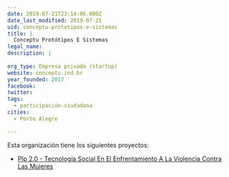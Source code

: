 ```yaml
---
date: 2019-07-21T23:14:06.000Z
date_last_modified: 2019-07-21
uid: conceptu-prototipos-e-sistemas
title: |
  Conceptu Protótipos E Sistemas
legal_name: 
description: |
  
org_type: Empresa privada (startup)
website: conceptu.ind.br
year_founded: 2017
facebook: 
twitter: 
tags:
  - participación-ciudadana
cities: 
  - Porto Alegre

---
```


Esta organización tiene los siguientes proyectos:

- [Plp 2.0 - Tecnología Social En El Enfrentamiento A La Violencia Contra Las Mujeres](/proyectos/plp-2-0-tecnologia-social-en-el-enfrentamiento-a-la-violencia-contra-las-mujeres)
